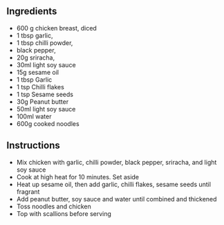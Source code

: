 ## Ingredients
* 600 g chicken breast, diced
* 1 tbsp garlic, 
* 1 tbsp chilli powder, 
* black pepper, 
* 20g sriracha, 
* 30ml light soy sauce
* 15g sesame oil
* 1 tbsp Garlic
* 1 tsp Chilli flakes
* 1 tsp Sesame seeds
* 30g Peanut butter
* 50ml light soy sauce
* 100ml water
* 600g cooked noodles

## Instructions
* Mix chicken with garlic, chilli powder, black pepper, sriracha, and light soy sauce
* Cook at high heat for 10 minutes. Set aside
* Heat up sesame oil, then add garlic, chilli flakes, sesame seeds until fragrant
* Add peanut butter, soy sauce and water until combined and thickened
* Toss noodles and chicken 
* Top with scallions before serving
